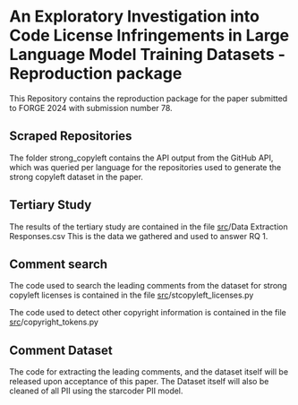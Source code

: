 # An Exploratory Investigation into Code License Infringements in Large Language Model Training Datasets - Reproduction package

This Repository contains the reproduction package for the paper submitted to FORGE 2024 with submission number 78.



## Scraped Repositories

The folder strong_copyleft contains the API output from the GitHub API, which was queried per language for the repositories used to generate the strong copyleft dataset in the paper.



## Tertiary Study

The results of the tertiary study are contained in the file [src](https://github.com/ForgePaper2024/forge-2024/tree/main/src)/Data Extraction Responses.csv
This is the data we gathered and used to answer RQ 1.



## Comment search

The code used to search the leading comments from the dataset for strong copyleft licenses is contained in the file [src](https://github.com/ForgePaper2024/forge-2024/tree/main/src)/stcopyleft_licenses.py

The code used to detect other copyright information is contained in the file [src](https://github.com/ForgePaper2024/forge-2024/tree/main/src)/copyright_tokens.py



## Comment Dataset

The code for extracting the leading comments, and the dataset itself will be released upon acceptance of this paper.
The Dataset itself will also be cleaned of all PII using the starcoder PII model.

